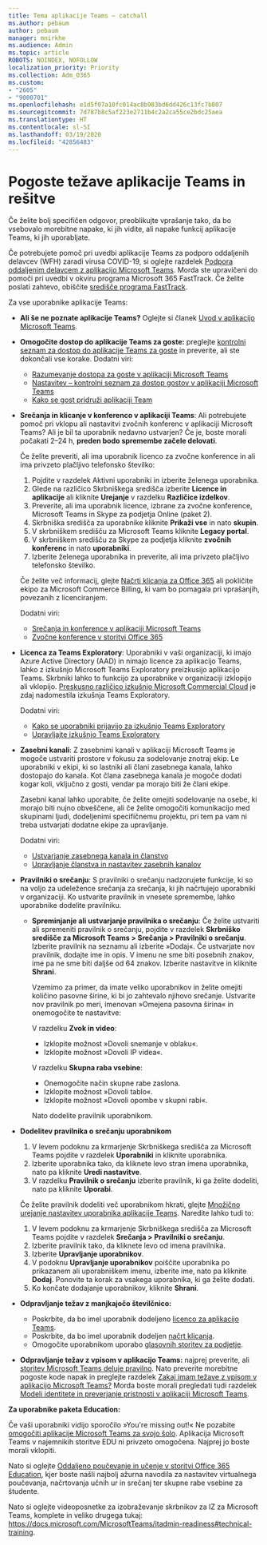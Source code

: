 ```yaml
---
title: Tema aplikacije Teams – catchall
ms.author: pebaum
author: pebaum
manager: mnirkhe
ms.audience: Admin
ms.topic: article
ROBOTS: NOINDEX, NOFOLLOW
localization_priority: Priority
ms.collection: Adm_O365
ms.custom:
- "2605"
- "9000701"
ms.openlocfilehash: e1d5f07a10fc014ac8b983bd6dd426c13fc7b807
ms.sourcegitcommit: 7d787b8c5af223e2711b4c2a2ca55ce2bdc25aea
ms.translationtype: HT
ms.contentlocale: sl-SI
ms.lasthandoff: 03/19/2020
ms.locfileid: "42856483"
---
```

# <a name="teams-common-issues-and-resolutions"></a>Pogoste težave aplikacije Teams in rešitve

Če želite bolj specifičen odgovor, preoblikujte vprašanje tako, da bo vsebovalo morebitne napake, ki jih vidite, ali napake funkcij aplikacije Teams, ki jih uporabljate.

Če potrebujete pomoč pri uvedbi aplikacije Teams za podporo oddaljenih delavcev (WFH) zaradi virusa COVID-19, si oglejte razdelek [Podpora oddaljenim delavcem z aplikacijo Microsoft Teams](https://docs.microsoft.com/microsoftteams/support-remote-work-with-teams). Morda ste upravičeni do pomoči pri uvedbi v okviru programa Microsoft 365 FastTrack. Če želite poslati zahtevo, obiščite [središče programa FastTrack](https://www.microsoft.com/fasttrack).

Za vse uporabnike aplikacije Teams:

- **Ali še ne poznate aplikacije Teams?** Oglejte si članek [Uvod v aplikacijo Microsoft Teams](https://docs.microsoft.com/microsoftteams/get-started-with-teams-quick-start).
- **Omogočite dostop do aplikacije Teams za goste:** preglejte [kontrolni seznam za dostop do aplikacije Teams za goste](https://docs.microsoft.com/microsoftteams/guest-access-checklist) in preverite, ali ste dokončali vse korake. Dodatni viri:
    - [Razumevanje dostopa za goste v aplikaciji Microsoft Teams](https://docs.microsoft.com/microsoftteams/guest-access)
    - [Nastavitev – kontrolni seznam za dostop gostov v aplikaciji Microsoft Teams](https://docs.microsoft.com/microsoftteams/guest-access-checklist)
    - [Kako se gost pridruži aplikaciji Team](https://docs.microsoft.com/microsoftteams/guest-joins)

- **Srečanja in klicanje v konferenco v aplikaciji Teams**: Ali potrebujete pomoč pri vklopu ali nastavitvi zvočnih konferenc v aplikaciji Microsoft Teams? Ali je bil ta uporabnik nedavno ustvarjen? Če je, boste morali počakati 2–24 h, **preden bodo spremembe začele delovati**. 

    Če želite preveriti, ali ima uporabnik licenco za zvočne konference in ali ima privzeto plačljivo telefonsko številko:
    1.    Pojdite v razdelek Aktivni uporabniki in izberite želenega uporabnika.
    2.    Glede na različico Skrbniškega središča izberite **Licence in aplikacije** ali kliknite **Urejanje** v razdelku **Različice izdelkov**.
    3.    Preverite, ali ima uporabnik licence, izbrane za zvočne konference, Microsoft Teams in Skype za podjetja Online (paket 2).
    4.    Skrbniška središča za uporabnike kliknite **Prikaži vse** in nato **skupin**.
    5.    V skrbniškem središču za Microsoft Teams kliknite **Legacy portal**.
    6.    V skrbniškem središču za Skype za podjetja kliknite **zvočnih konferenc** in nato **uporabniki**.
    7.    Izberite želenega uporabnika in preverite, ali ima privzeto plačljivo telefonsko številko.
    
    Če želite več informacij, glejte [Načrti klicanja za Office 365](https://docs.microsoft.com/microsoftteams/calling-plans-for-office-365) ali pokličite ekipo za Microsoft Commerce Billing, ki vam bo pomagala pri vprašanjih, povezanih z licenciranjem.

    Dodatni viri:

    - [Srečanja in konference v aplikaciji Microsoft Teams](https://docs.microsoft.com/microsoftteams/deploy-meetings-microsoft-teams-landing-page)
    - [Zvočne konference v storitvi Office 365](https://docs.microsoft.com/microsoftteams/audio-conferencing-in-office-365)

- **Licenca za Teams Exploratory**: Uporabniki v vaši organizaciji, ki imajo Azure Active Directory (AAD) in nimajo licence za aplikacijo Teams, lahko z izkušnjo Microsoft Teams Exploratory preizkusijo aplikacijo Teams. Skrbniki lahko to funkcijo za uporabnike v organizaciji izklopijo ali vklopijo. [Preskusno različico izkušnjo Microsoft Commercial Cloud](https://docs.microsoft.com/microsoftteams/iw-trial-teams) je zdaj nadomestila izkušnja Teams Exploratory.

    Dodatni viri:

    - [Kako se uporabniki prijavijo za izkušnjo Teams Exploratory](https://docs.microsoft.com/microsoftteams/teams-exploratory#how-users-sign-up-for-the-teams-exploratory-experience)
    - [Upravljajte izkušnjo Teams Exploratory](https://docs.microsoft.com/microsoftteams/teams-exploratory#manage-the-teams-exploratory-experience)

- **Zasebni kanali**: Z zasebnimi kanali v aplikaciji Microsoft Teams je mogoče ustvariti prostore v fokusu za sodelovanje znotraj ekip. Le uporabniki v ekipi, ki so lastniki ali člani zasebnega kanala, lahko dostopajo do kanala. Kot člana zasebnega kanala je mogoče dodati kogar koli, vključno z gosti, vendar pa morajo biti že člani ekipe.

    Zasebni kanal lahko uporabite, če želite omejiti sodelovanje na osebe, ki morajo biti nujno obveščene, ali če želite omogočiti komunikacijo med skupinami ljudi, dodeljenimi specifičnemu projektu, pri tem pa vam ni treba ustvarjati dodatne ekipe za upravljanje.

    Dodatni viri:
    - [Ustvarjanje zasebnega kanala in članstvo](https://docs.microsoft.com/microsoftteams/private-channels#private-channel-creation-and-membership)
    - [Upravljanje članstva in nastavitev zasebnih kanalov](https://docs.microsoft.com/microsoftteams/private-channels#manage-private-channel-membership-and-settings)

- **Pravilniki o srečanju**: S pravilniki o srečanju nadzorujete funkcije, ki so na voljo za udeležence srečanja za srečanja, ki jih načrtujejo uporabniki v organizaciji. Ko ustvarite pravilnik in vnesete spremembe, lahko uporabnike dodelite pravilniku. 
    - **Spreminjanje ali ustvarjanje pravilnika o srečanju**: Če želite ustvariti ali spremeniti pravilnik o srečanju, pojdite v razdelek **Skrbniško središče za Microsoft Teams > Srečanja > Pravilniki o srečanju**. Izberite pravilnik na seznamu ali izberite »Dodaj«. Če ustvarjate nov pravilnik, dodajte ime in opis. V imenu ne sme biti posebnih znakov, ime pa ne sme biti daljše od 64 znakov. Izberite nastavitve in kliknite **Shrani**.

        Vzemimo za primer, da imate veliko uporabnikov in želite omejiti količino pasovne širine, ki bi jo zahtevalo njihovo srečanje. Ustvarite nov pravilnik po meri, imenovan »Omejena pasovna širina« in onemogočite te nastavitve:

        V razdelku **Zvok in video**:
        - Izklopite možnost »Dovoli snemanje v oblaku«.
        - Izklopite možnost »Dovoli IP videa«.

        V razdelku **Skupna raba vsebine**:
        - Onemogočite način skupne rabe zaslona.
        - Izklopite možnost »Dovoli tablo«.
        - Izklopite možnost »Dovoli opombe v skupni rabi«.

        Nato dodelite pravilnik uporabnikom.

- **Dodelitev pravilnika o srečanju uporabnikom**

    1. V levem podoknu za krmarjenje Skrbniškega središča za Microsoft Teams pojdite v razdelek **Uporabniki** in kliknite uporabnika.
    2. Izberite uporabnika tako, da kliknete levo stran imena uporabnika, nato pa kliknite **Uredi nastavitve**.
    3. V razdelku **Pravilnik o srečanju** izberite pravilnik, ki ga želite dodeliti, nato pa kliknite **Uporabi**.

    Če želite pravilnik dodeliti več uporabnikom hkrati, glejte [Množično urejanje nastavitev uporabnika aplikacije Teams](https://docs.microsoft.com/microsoftteams/edit-user-settings-in-bulk). Naredite lahko tudi to:

    1. V levem podoknu za krmarjenje Skrbniškega središča za Microsoft Teams pojdite v razdelek **Srečanja > Pravilniki o srečanju**.
    2. Izberite pravilnik tako, da kliknete levo od imena pravilnika.
    3. Izberite **Upravljanje uporabnikov**.
    4. V podoknu **Upravljanje uporabnikov** poiščite uporabnika po prikazanem ali uporabniškem imenu, izberite ime, nato pa kliknite **Dodaj**. Ponovite ta korak za vsakega uporabnika, ki ga želite dodati.
    5. Ko končate dodajanje uporabnikov, kliknite **Shrani**.

- **Odpravljanje težav z manjkajočo številčnico:**  

    - Poskrbite, da bo imel uporabnik dodeljeno [licenco za aplikacijo Teams](https://docs.microsoft.com/MicrosoftTeams/assign-teams-licenses).
    - Poskrbite, da bo imel uporabnik dodeljen [načrt klicanja](https://docs.microsoft.com/MicrosoftTeams/calling-plan-landing-page).
    - Omogočite uporabnikom uporabo [glasovnih storitev za podjetje](https://docs.microsoft.com/skypeforbusiness/skype-for-business-hybrid-solutions/plan-your-phone-system-cloud-pbx-solution/enable-users-for-enterprise-voice-online-and-phone-system-voicemail#to-enable-your-users-for-phone-system-in-office-365-voice-and-voicemail).

- **Odpravljanje težav z vpisom v aplikacijo Teams:** najprej preverite, ali [storitev Microsoft Teams deluje pravilno](https://admin.microsoft.com/Adminportal/Home?source=applauncher#/servicehealth). Nato preverite morebitne pogoste kode napak in preglejte razdelek [Zakaj imam težave z vpisom v aplikacijo Microsoft Teams?](https://support.office.com/article/a02f683b-61a3-4008-9447-ee60c5593b0f)  Morda boste morali pregledati tudi razdelek [Modeli identitete in preverjanje pristnosti v aplikaciji Microsoft Teams](https://docs.microsoft.com/MicrosoftTeams/identify-models-authentication).

**Za uporabnike paketa Education:**

Če vaši uporabniki vidijo sporočilo »You're missing out!« Ne pozabite [omogočiti aplikacije Microsoft Teams za svojo šolo](https://docs.microsoft.com/microsoft-365/education/intune-edu-trial/enable-microsoft-teams). Aplikacija Microsoft Teams v najemnikih storitve EDU ni privzeto omogočena. Najprej jo boste morali vklopiti.

Nato si oglejte [Oddaljeno poučevanje in učenje v storitvi Office 365 Education](https://support.office.com/article/remote-teaching-and-learning-in-office-365-education-f651ccae-7b65-478b-8366-51bb884025c4), kjer boste našli najbolj ažurna navodila za nastavitev virtualnega poučevanja, načrtovanja učnih ur in srečanj ter skupne rabe vsebine za študente.

Nato si oglejte videoposnetke za izobraževanje skrbnikov za IZ za Microsoft Teams, komplete in veliko drugega tukaj: https://docs.microsoft.com/MicrosoftTeams/itadmin-readiness#technical-training. 
